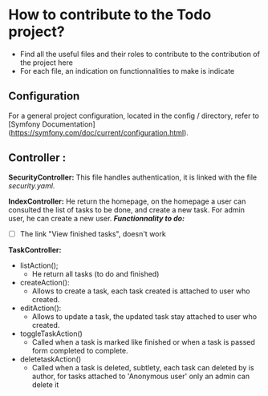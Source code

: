 
# How to contribute to the Todo project?

- Find all the useful files and their roles to contribute to the contribution of the project here
- For each file, an indication on functionnalities to make is indicate

## Configuration
For a general project configuration, located in the config / directory, refer to [Symfony Documentation] (https://symfony.com/doc/current/configuration.html).

## Controller :

**SecurityController:** This file handles authentication, it is linked with the file *security.yaml*.

**IndexController:** He return the homepage, on the homepage a user can consulted the list of tasks to be done, and create a new task. For admin user, he can create a new user.
***Functionnality to do:***

 - [ ] The link "View finished tasks", doesn't work

**TaskController:** 
- listAction(); 
	- He return all tasks (to do and finished)
- createAction():
	- Allows to create a task, each task created is attached to user who created.
-  editAction():
	- Allows to update a task, the updated task stay attached to user who created.
- toggleTaskAction()
	- Called when a task is marked like finished or when a task is passed form completed to complete.
- deletetaskAction()
	- Called when a task is deleted, subtlety, each task can deleted by is author, for tasks attached to 'Anonymous user' only an admin can delete it
 
